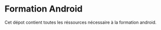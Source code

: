# Formation Android

Cet dépot contient toutes les réssources nécessaire à la formation android.



